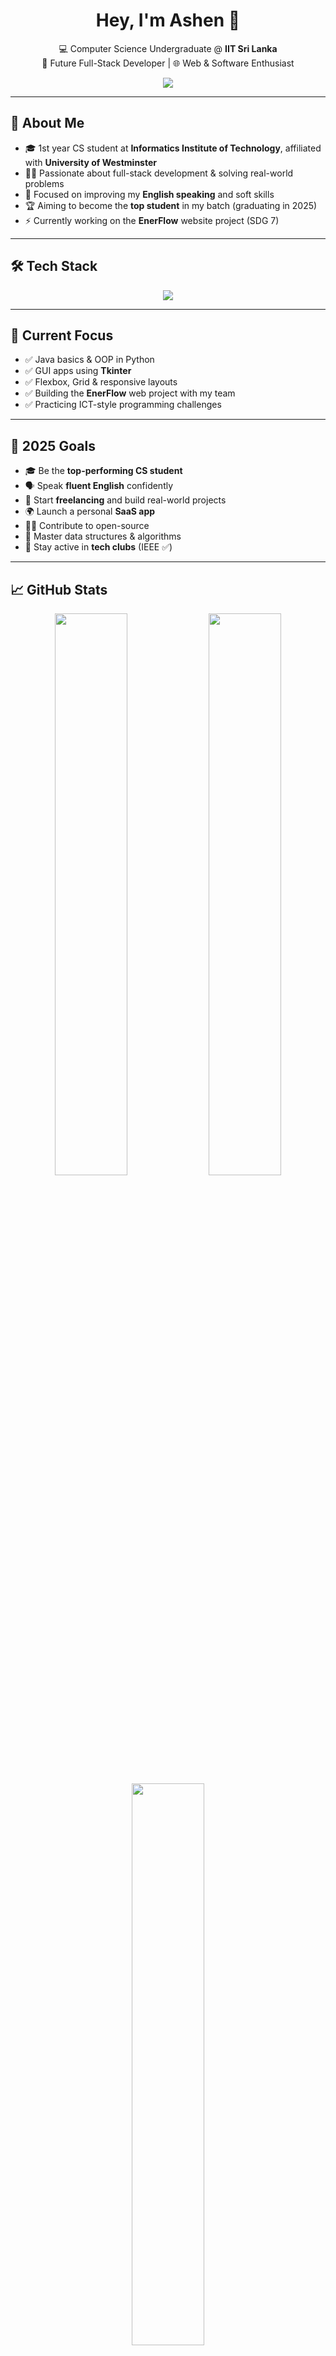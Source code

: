 <h1 align="center">Hey, I'm Ashen 👋</h1>

<p align="center">
  💻 Computer Science Undergraduate @ <strong>IIT Sri Lanka</strong><br>
  🎯 Future Full-Stack Developer | 🌐 Web & Software Enthusiast
</p>

<p align="center">
  <img src="https://readme-typing-svg.demolab.com?font=Fira+Code&size=22&duration=2000&pause=1000&center=true&vCenter=true&color=00BFFF&width=500&lines=Learning+Java+%7C+Python+%7C+React;Building+real+projects+%7C+Solving+Problems;Chasing+growth+every+day+%F0%9F%94%A5" />
</p>

---

## 🧠 About Me

- 🎓 1st year CS student at **Informatics Institute of Technology**, affiliated with **University of Westminster**
- 👨‍💻 Passionate about full-stack development & solving real-world problems
- 💬 Focused on improving my **English speaking** and soft skills
- 🏆 Aiming to become the **top student** in my batch (graduating in 2025)
- ⚡ Currently working on the **EnerFlow** website project (SDG 7)

---

## 🛠 Tech Stack

<p align="center">
  <img src="https://skillicons.dev/icons?i=python,java,js,html,css,react,tailwind,git,github,figma,vscode&perline=8" />
</p>

---

## 🚧 Current Focus

- ✅ Java basics & OOP in Python  
- ✅ GUI apps using **Tkinter**  
- ✅ Flexbox, Grid & responsive layouts  
- ✅ Building the **EnerFlow** web project with my team  
- ✅ Practicing ICT-style programming challenges

---

## 🎯 2025 Goals

- 🎓 Be the **top-performing CS student**  
- 🗣️ Speak **fluent English** confidently  
- 💼 Start **freelancing** and build real-world projects  
- 🌍 Launch a personal **SaaS app**  
- 👨‍💻 Contribute to open-source  
- 🧠 Master data structures & algorithms  
- 🔌 Stay active in **tech clubs** (IEEE ✅)

---

## 📈 GitHub Stats

<div align="center">
  <img src="https://github-readme-stats.vercel.app/api?username=your-github-username&show_icons=true&theme=radical&hide_border=true" width="48%" />
  <img src="https://github-readme-streak-stats.herokuapp.com/?user=your-github-username&theme=radical&hide_border=true" width="48%" />
  <img src="https://github-readme-stats.vercel.app/api/top-langs/?username=your-github-username&layout=compact&theme=radical&hide_border=true" width="48%" />
</div>

---

## 🌐 Connect with Me

<p align="center">
  <a href="https://linkedin.com/in/your-linkedin" target="_blank">
    <img src="https://img.shields.io/badge/LinkedIn-blue?style=for-the-badge&logo=linkedin&logoColor=white"/>
  </a>
  <a href="mailto:your.email@example.com">
    <img src="https://img.shields.io/badge/Gmail-D14836?style=for-the-badge&logo=gmail&logoColor=white"/>
  </a>
  <a href="https://your-portfolio.com" target="_blank">
    <img src="https://img.shields.io/badge/Portfolio-121212?style=for-the-badge&logo=github&logoColor=white"/>
  </a>
</p>

---

<p align="center"><i>"The future belongs to those who code it." – You.</i></p>
